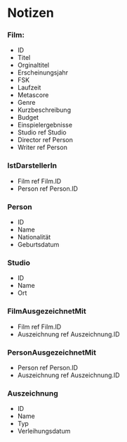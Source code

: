 # Notizen

### Film:
* ID
* Titel
* Orginaltitel
* Erscheinungsjahr
* FSK
* Laufzeit
* Metascore
* Genre
* Kurzbeschreibung
* Budget
* Einspielergebnisse
* Studio ref Studio
* Director ref Person
* Writer ref Person

### IstDarstellerIn
* Film ref Film.ID
* Person ref Person.ID

### Person
* ID
* Name
* Nationalität
* Geburtsdatum

### Studio
* ID
* Name
* Ort

### FilmAusgezeichnetMit
* Film ref Film.ID
* Auszeichnung ref Auszeichnung.ID

### PersonAusgezeichnetMit
* Person ref Person.ID
* Auszeichnung ref Auszeichnung.ID

### Auszeichnung
* ID
* Name
* Typ
* Verleihungsdatum
